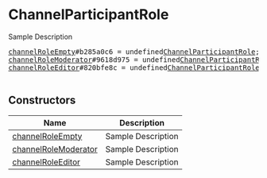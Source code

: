# ChannelParticipantRole

Sample Description

<pre>
<a href="../constructor/channelRoleEmpty">channelRoleEmpty</a>#b285a0c6 = undefined<a href="../type/ChannelParticipantRole.md">ChannelParticipantRole</a>;
<a href="../constructor/channelRoleModerator">channelRoleModerator</a>#9618d975 = undefined<a href="../type/ChannelParticipantRole.md">ChannelParticipantRole</a>;
<a href="../constructor/channelRoleEditor">channelRoleEditor</a>#820bfe8c = undefined<a href="../type/ChannelParticipantRole.md">ChannelParticipantRole</a>;

</pre>

## Constructors

| Name | Description |
|------|-------------|
| [channelRoleEmpty](../constructor/channelRoleEmpty.md) | Sample Description |
| [channelRoleModerator](../constructor/channelRoleModerator.md) | Sample Description |
| [channelRoleEditor](../constructor/channelRoleEditor.md) | Sample Description |

